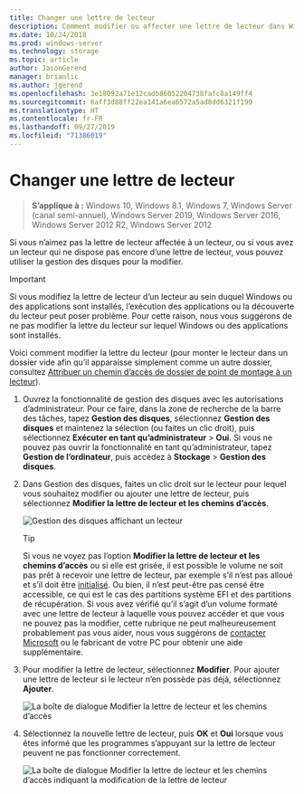 ```yaml
---
title: Changer une lettre de lecteur
description: Comment modifier ou affecter une lettre de lecteur dans Windows à l’aide de la gestion des disques.
ms.date: 10/24/2018
ms.prod: windows-server
ms.technology: storage
ms.topic: article
author: JasonGerend
manager: brianlic
ms.author: jgerend
ms.openlocfilehash: 3e18092a71e12cadb86052204738fafc8a149ff4
ms.sourcegitcommit: 6aff3d88ff22ea141a6ea6572a5ad8dd6321f199
ms.translationtype: HT
ms.contentlocale: fr-FR
ms.lasthandoff: 09/27/2019
ms.locfileid: "71386019"
---
```

# <a name="change-a-drive-letter"></a>Changer une lettre de lecteur

> **S’applique à :** Windows 10, Windows 8.1, Windows 7, Windows Server (canal semi-annuel), Windows Server 2019, Windows Server 2016, Windows Server 2012 R2, Windows Server 2012

Si vous n’aimez pas la lettre de lecteur affectée à un lecteur, ou si vous avez un lecteur qui ne dispose pas encore d’une lettre de lecteur, vous pouvez utiliser la gestion des disques pour la modifier.

> [!IMPORTANT]
> Si vous modifiez la lettre de lecteur d’un lecteur au sein duquel Windows ou des applications sont installés, l’exécution des applications ou la découverte du lecteur peut poser problème. Pour cette raison, nous vous suggérons de ne pas modifier la lettre du lecteur sur lequel Windows ou des applications sont installés.

Voici comment modifier la lettre du lecteur (pour monter le lecteur dans un dossier vide afin qu’il apparaisse simplement comme un autre dossier, consultez [Attribuer un chemin d’accès de dossier de point de montage à un lecteur](assign-a-mount-point-folder-path-to-a-drive.md)).

1. Ouvrez la fonctionnalité de gestion des disques avec les autorisations d’administrateur. 
    Pour ce faire, dans la zone de recherche de la barre des tâches, tapez **Gestion des disques**, sélectionnez **Gestion des disques** et maintenez la sélection (ou faites un clic droit), puis sélectionnez **Exécuter en tant qu’administrateur** > **Oui**. Si vous ne pouvez pas ouvrir la fonctionnalité en tant qu’administrateur, tapez **Gestion de l’ordinateur**, puis accédez à **Stockage** > **Gestion des disques**.
1. Dans Gestion des disques, faites un clic droit sur le lecteur pour lequel vous souhaitez modifier ou ajouter une lettre de lecteur, puis sélectionnez **Modifier la lettre de lecteur et les chemins d’accès**.

    ![Gestion des disques affichant un lecteur](media/change-drive-letter.png)
    > [!TIP]
    > Si vous ne voyez pas l’option **Modifier la lettre de lecteur et les chemins d’accès** ou si elle est grisée, il est possible le volume ne soit pas prêt à recevoir une lettre de lecteur, par exemple s’il n’est pas alloué et s’il doit être [initialisé](initialize-new-disks.md). Ou bien, il n’est peut-être pas censé être accessible, ce qui est le cas des partitions système EFI et des partitions de récupération. Si vous avez vérifié qu’il s’agit d’un volume formaté avec une lettre de lecteur à laquelle vous pouvez accéder et que vous ne pouvez pas la modifier, cette rubrique ne peut malheureusement probablement pas vous aider, nous vous suggérons de [contacter Microsoft](https://support.microsoft.com/contactus/) ou le fabricant de votre PC pour obtenir une aide supplémentaire.

1. Pour modifier la lettre de lecteur, sélectionnez **Modifier**. Pour ajouter une lettre de lecteur si le lecteur n’en possède pas déjà, sélectionnez **Ajouter**.

    ![La boîte de dialogue Modifier la lettre de lecteur et les chemins d’accès](media/change-drive-letter2.png)
1. Sélectionnez la nouvelle lettre de lecteur, puis **OK** et **Oui** lorsque vous êtes informé que les programmes s’appuyant sur la lettre de lecteur peuvent ne pas fonctionner correctement.

    ![La boîte de dialogue Modifier la lettre de lecteur et les chemins d’accès indiquant la modification de la lettre de lecteur](media/change-drive-letter3.png)